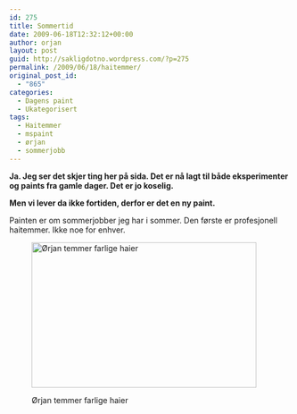 ```yaml
---
id: 275
title: Sommertid
date: 2009-06-18T12:32:12+00:00
author: orjan
layout: post
guid: http://sakligdotno.wordpress.com/?p=275
permalink: /2009/06/18/haitemmer/
original_post_id:
  - "865"
categories:
  - Dagens paint
  - Ukategorisert
tags:
  - Haitemmer
  - mspaint
  - ørjan
  - sommerjobb
---
```

**Ja. Jeg ser det skjer ting her på sida. Det er nå lagt til både eksperimenter og paints fra gamle dager. Det er jo koselig.**

**Men vi lever da ikke fortiden, derfor er det en ny paint.**

Painten er om sommerjobber jeg har i sommer. Den første er profesjonell haitemmer. Ikke noe for enhver.<figure id="attachment_276" style="width: 403px" class="wp-caption aligncenter">

<img src="http://46.101.118.241/wp-content/uploads/2009/06/haitemmer.png" alt="Ørjan temmer farlige haier" title="haitemmer" width="403" height="260" class="size-full wp-image-276" srcset="http://46.101.118.241/wp-content/uploads/2009/06/haitemmer.png 403w, http://46.101.118.241/wp-content/uploads/2009/06/haitemmer-300x194.png 300w" sizes="(max-width: 403px) 100vw, 403px" /><figcaption class="wp-caption-text">Ørjan temmer farlige haier</figcaption></figure>